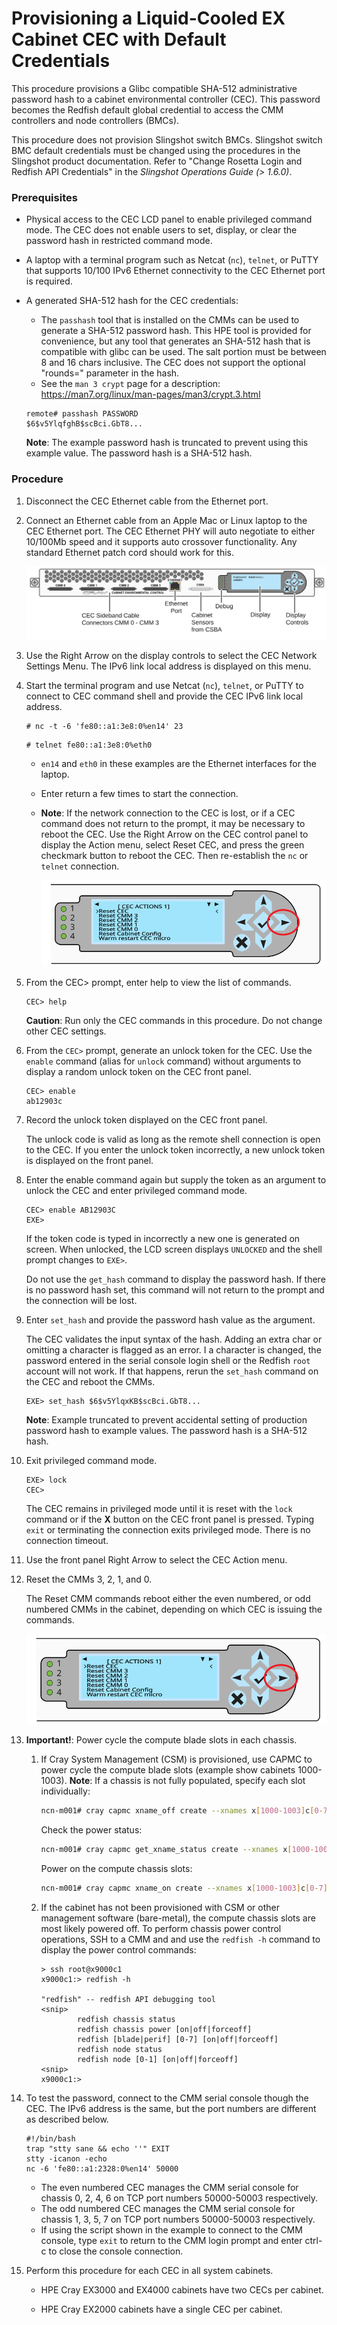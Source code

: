 # Provisioning a Liquid-Cooled EX Cabinet CEC with Default Credentials

This procedure provisions a Glibc compatible SHA-512 administrative password hash to a cabinet environmental controller (CEC). This password becomes the Redfish default global credential to access the CMM controllers and node controllers (BMCs).

This procedure does not provision Slingshot switch BMCs. Slingshot switch BMC default credentials must be changed using the procedures in the Slingshot product documentation. Refer to  "Change Rosetta Login and Redfish API Credentials" in the *Slingshot Operations Guide (> 1.6.0)*.

### Prerequisites

- Physical access to the CEC LCD panel to enable privileged command mode. The CEC does not enable users to set, display, or clear the password hash in restricted command mode.

- A laptop with a terminal program such as Netcat (`nc`), `telnet`, or PuTTY that supports 10/100 IPv6 Ethernet connectivity to the CEC Ethernet port is required. 

- A generated SHA-512 hash for the CEC credentials:

   - The `passhash` tool that is installed on the CMMs can be used to generate a SHA-512 password hash. This HPE tool is provided for convenience, but any tool that generates an SHA-512 hash that is compatible with glibc can be used. The salt portion must be between 8 and 16 chars inclusive. The CEC does not support the optional "rounds=" parameter in the hash.
   - See the `man 3 crypt` page for a description: https://man7.org/linux/man-pages/man3/crypt.3.html

  ```screen
  remote# passhash PASSWORD 
  $6$v5YlqfghB$scBci.GbT8...
  ```
  
  **Note**: The example password hash is truncated to prevent using this example value. The password hash is a SHA-512 hash.

### Procedure

1. Disconnect the CEC Ethernet cable from the Ethernet port.
   
2. Connect an Ethernet cable from an Apple Mac or Linux laptop to the CEC Ethernet port. The CEC Ethernet PHY will auto negotiate to either 10/100Mb speed and it supports auto crossover functionality. Any standard Ethernet patch cord should work for this.
   
   ![](../../img/CEC_Front_Panel.svg)
   
3. Use the Right Arrow on the display controls to select the CEC Network Settings Menu. The IPv6 link local address is displayed on this menu.

4. Start the terminal program and use Netcat (`nc`), `telnet`, or PuTTY to connect to CEC command shell and provide the CEC IPv6 link local address.

   ```screen
   # nc -t -6 'fe80::a1:3e8:0%en14' 23
   ```

   ```
   # telnet fe80::a1:3e8:0%eth0
   ```

   - `en14` and `eth0` in these examples are the Ethernet interfaces for the laptop.

   - Enter return a few times to start the connection.

   - **Note**: If the network connection to the CEC is lost, or if a CEC command does not return to the prompt, it may be necessary to reboot the CEC. Use the Right Arrow on the CEC control panel to display the Action menu, select Reset CEC, and press the green checkmark button to reboot the CEC. Then re-establish the `nc` or `telnet` connection.

     ![CEC Front Panel Controls](../../img//CEC_Display_Controls_CEC_Actions.svg)

5. From the CEC> prompt, enter help to view the list of commands.

   ```screen
   CEC> help
   ```

   **Caution**: Run only the CEC commands in this procedure. Do not change other CEC settings.

6. From the `CEC>` prompt, generate an unlock token for the CEC. Use the `enable` command (alias for `unlock` command) without arguments to display a random unlock token on the CEC front panel.

   ```screen
   CEC> enable
   ab12903c
   ```

7. Record the unlock token displayed on the CEC front panel.

   The unlock code is valid as long as the remote shell connection is open to the CEC. If you enter the unlock token incorrectly, a new unlock token is displayed on the front panel.

8. Enter the enable command again but supply the token as an argument to unlock the CEC and enter privileged command mode.

   ```screen
   CEC> enable AB12903C
   EXE>
   ```

   If the token code is typed in incorrectly a new one is generated on screen. When unlocked, the LCD screen displays `UNLOCKED` and the shell prompt changes to `EXE>`.

   Do not use the `get_hash` command to display the password hash. If there is no password hash set, this command will not return to the prompt and the connection will be lost.

9. Enter `set_hash` and provide the password hash value as the argument.

   The CEC validates the input syntax of the hash. Adding an extra char or omitting a character is flagged as an error. I a character is changed, the password entered in the serial console login shell or the Redfish `root` account will not work. If that happens, rerun the `set_hash` command on the CEC and reboot the CMMs.

      ```screen
      EXE> set_hash $6$v5YlqxKB$scBci.GbT8...
      ```

   **Note**: Example truncated to prevent accidental setting of production password hash to example values. The password hash is a SHA-512 hash.

10. Exit privileged command mode.

       ```screen
       EXE> lock
       CEC>
       ```

    The CEC remains in privileged mode until it is reset with the `lock` command or if the **X** button on the CEC front panel is pressed. Typing `exit` or terminating the connection exits privileged mode. There is no connection timeout.

11. Use the front panel Right Arrow to select the CEC Action menu.

12. Reset the CMMs 3, 2, 1, and 0.

    The Reset CMM commands reboot either the even numbered, or odd numbered CMMs in the cabinet, depending on which CEC is issuing the commands.

    ![Front Panel Controls](../../img/CEC_Display_Controls_CEC_Actions.svg)

    

13. **Important!**: Power cycle the compute blade slots in each chassis.

    1. If Cray System Management (CSM) is provisioned, use CAPMC to power cycle the compute blade slots (example show cabinets 1000-1003). **Note**: If a chassis is not fully populated, specify each slot individually:

       ```bash
       ncn-m001# cray capmc xname_off create --xnames x[1000-1003]c[0-7]s[0-7] --format json
       ```

       Check the power status:

       ```bash
       ncn-m001# cray capmc get_xname_status create --xnames x[1000-1003]c[0-7] --format json
       ```

       Power on the compute chassis slots:

       ```bash
       ncn-m001# cray capmc xname_on create --xnames x[1000-1003]c[0-7]s[0-7] --format json
       ```

    2. If the cabinet has not been provisioned with CSM or other management software (bare-metal), the compute chassis slots are most likely powered off. To perform chassis power control operations, SSH to a CMM and and use the `redfish -h` command to display the power control commands:

       ```
       > ssh root@x9000c1
       x9000c1:> redfish -h
       
       "redfish" -- redfish API debugging tool
       <snip>    
               redfish chassis status
               redfish chassis power [on|off|forceoff]
               redfish [blade|perif] [0-7] [on|off|forceoff]
               redfish node status
               redfish node [0-1] [on|off|forceoff]
       <snip>
       x9000c1:> 
       ```

14. To test the password, connect to the CMM serial console though the CEC. The IPv6 address is the same, but the port numbers are different as described below.

      ```screen
      #!/bin/bash
      trap "stty sane && echo ''" EXIT
      stty -icanon -echo
      nc -6 'fe80::a1:2328:0%en14' 50000
      ```

      - The even numbered CEC manages the CMM serial console for chassis 0, 2, 4, 6 on TCP port numbers 50000-50003 respectively.
      - The odd numbered CEC manages the CMM serial console for chassis 1, 3, 5, 7 on TCP port numbers 50000-50003 respectively.
      - If using the script shown in the example to connect to the CMM console, type `exit` to return to the CMM login prompt and enter ctrl-c to close the console connection.

15. Perform this procedure for each CEC in all system cabinets.

    - HPE Cray EX3000 and EX4000 cabinets have two CECs per cabinet.  

    - HPE Cray EX2000 cabinets have a single CEC per cabinet.
